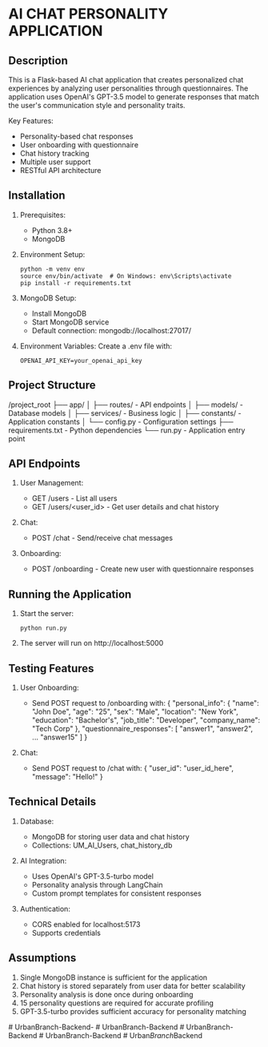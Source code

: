 AI CHAT PERSONALITY APPLICATION
=============================

Description
-----------
This is a Flask-based AI chat application that creates personalized chat experiences by analyzing user personalities through questionnaires. The application uses OpenAI's GPT-3.5 model to generate responses that match the user's communication style and personality traits.

Key Features:
- Personality-based chat responses
- User onboarding with questionnaire
- Chat history tracking
- Multiple user support
- RESTful API architecture

Installation
------------
1. Prerequisites:
   - Python 3.8+
   - MongoDB

2. Environment Setup:
   ```
   python -m venv env
   source env/bin/activate  # On Windows: env\Scripts\activate
   pip install -r requirements.txt
   ```

3. MongoDB Setup:
   - Install MongoDB
   - Start MongoDB service
   - Default connection: mongodb://localhost:27017/

4. Environment Variables:
   Create a .env file with:
   ```
   OPENAI_API_KEY=your_openai_api_key
   ```

Project Structure
----------------
/project_root
  ├── app/
  │   ├── routes/          - API endpoints
  │   ├── models/          - Database models
  │   ├── services/        - Business logic
  │   ├── constants/       - Application constants
  │   └── config.py        - Configuration settings
  ├── requirements.txt     - Python dependencies
  └── run.py              - Application entry point

API Endpoints
------------
1. User Management:
   - GET /users - List all users
   - GET /users/<user_id> - Get user details and chat history

2. Chat:
   - POST /chat - Send/receive chat messages
   
3. Onboarding:
   - POST /onboarding - Create new user with questionnaire responses

Running the Application
----------------------
1. Start the server:
   ```
   python run.py
   ```
2. The server will run on http://localhost:5000

Testing Features
---------------
1. User Onboarding:
   - Send POST request to /onboarding with:
     {
       "personal_info": {
         "name": "John Doe",
         "age": "25",
         "sex": "Male",
         "location": "New York",
         "education": "Bachelor's",
         "job_title": "Developer",
         "company_name": "Tech Corp"
       },
       "questionnaire_responses": [
         "answer1",
         "answer2",
         ...
         "answer15"
       ]
     }

2. Chat:
   - Send POST request to /chat with:
     {
       "user_id": "user_id_here",
       "message": "Hello!"
     }

Technical Details
----------------
1. Database:
   - MongoDB for storing user data and chat history
   - Collections: UM_AI_Users, chat_history_db

2. AI Integration:
   - Uses OpenAI's GPT-3.5-turbo model
   - Personality analysis through LangChain
   - Custom prompt templates for consistent responses

3. Authentication:
   - CORS enabled for localhost:5173
   - Supports credentials

Assumptions
----------------------------
1. Single MongoDB instance is sufficient for the application
2. Chat history is stored separately from user data for better scalability
3. Personality analysis is done once during onboarding
4. 15 personality questions are required for accurate profiling
5. GPT-3.5-turbo provides sufficient accuracy for personality matching


#   U r b a n B r a n c h - B a c k e n d -  
 #   U r b a n B r a n c h - B a c k e n d  
 #   U r b a n B r a n c h - B a c k e n d  
 #   U r b a n B r a n c h - B a c k e n d  
 #   U r b a n _ B r a n c h _ B a c k e n d  
 